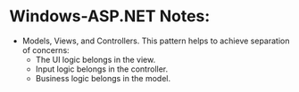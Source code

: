# Windows-ASP.NET Notes:

- Models, Views, and Controllers. This pattern helps to achieve separation of concerns: 
	* The UI logic belongs in the view. 
	* Input logic belongs in the controller. 
	* Business logic belongs in the model.